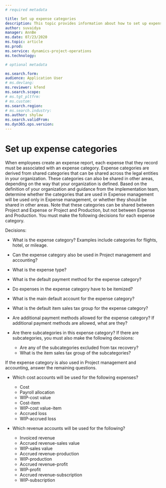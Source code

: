 ```yaml
---
# required metadata

title: Set up expense categories
description: This topic provides information about how to set up expense and shared categories for expense reports.
author: suvaidya
manager: AnnBe
ms.date: 07/23/2020
ms.topic: article
ms.prod: 
ms.service: dynamics-project-operations
ms.technology: 

# optional metadata

ms.search.form: 
audience: Application User
# ms.devlang: 
ms.reviewer: kfend
ms.search.scope: 
# ms.tgt_pltfrm: 
# ms.custom: 
ms.search.region: 
# ms.search.industry: 
ms.author: shylaw
ms.search.validFrom: 
ms.dyn365.ops.version: 
---
```


# Set up expense categories

When employees create an expense report, each expense that they record must be associated with an expense category. Expense categories are derived from shared categories that can be shared across the legal entities in your organization. These categories can also be shared in other areas, depending on the way that your organization is defined. Based on the definition of your organization and guidance from the implementation team, determine whether the categories that are used in Expense management will be used only in Expense management, or whether they should be shared in other areas. Note that these categories can be shared between Project and Expense or Project and Production, but not between Expense and Production. You must make the following decisions for each expense category.

Decisions:

- What is the expense category? Examples include categories for flights, hotel, or mileage.
- Can the expense category also be used in Project management and accounting?
- What is the expense type?
- What is the default payment method for the expense category?
- Do expenses in the expense category have to be itemized?
- What is the main default account for the expense category?
- What is the default item sales tax group for the expense category?
- Are additional payment methods allowed for the expense category? If additional payment methods are allowed, what are they?
- Are there subcategories in this expense category? If there are subcategories, you must also make the following decisions:

    - Are any of the subcategories excluded from tax recovery?
    - What is the item sales tax group of the subcategories?

If the expense category is also used in Project management and accounting, answer the remaining questions. 

- Which cost accounts will be used for the following expenses?

    - Cost
    - Payroll allocation
    - WIP-cost value
    - Cost-item
    - WIP-cost value-item
    - Accrued loss
    - WIP-accrued loss

- Which revenue accounts will be used for the following?

    - Invoiced revenue
    - Accrued revenue-sales value
    - WIP-sales value
    - Accrued revenue-production
    - WIP-production
    - Accrued revenue-profit
    - WIP-profit
    - Accrued revenue-subscription
    - WIP-subscription

